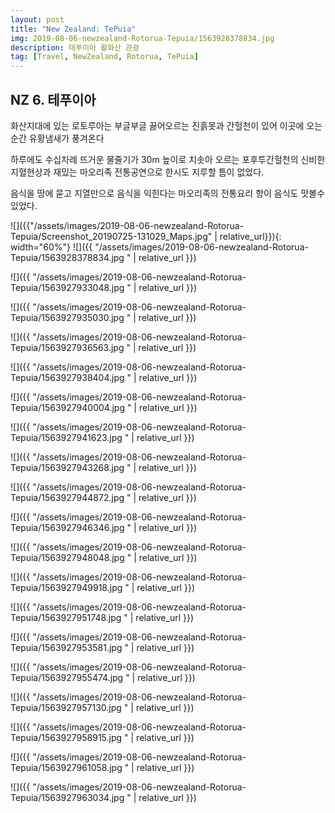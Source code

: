 ```yaml
---
layout: post
title: "New Zealand: TePuia"
img: 2019-08-06-newzealand-Rotorua-Tepuia/1563928378834.jpg
description: 테푸이아 활화산 관광
tag: [Travel, NewZealand, Rotorua, TePuia]
---
```


## NZ 6. 테푸이아

화산지대에 있는 로토루아는 부글부글 끓어오르는 진흙못과 간헐천이 있어 이곳에 오는 순간 유황냄새가 풍겨온다  

하루에도 수십차례 뜨거운 물줄기가 30m 높이로 치솟아 오르는 포후투간헐천의 신비한 지혈현상과 재밌는 마오리족 전통공연으로 한시도 지루할 틈이 없었다.  

음식을 땅에 묻고 지열만으로 음식을 익힌다는 마오리족의 전통요리 항이 음식도 맛볼수 있었다.

![]({{"/assets/images/2019-08-06-newzealand-Rotorua-Tepuia/Screenshot_20190725-131029_Maps.jpg" | relative_url}}){: width="60%"}
![]({{ "/assets/images/2019-08-06-newzealand-Rotorua-Tepuia/1563928378834.jpg
"   | relative_url }})

![]({{ "/assets/images/2019-08-06-newzealand-Rotorua-Tepuia/1563927933048.jpg
"   | relative_url }})

![]({{ "/assets/images/2019-08-06-newzealand-Rotorua-Tepuia/1563927935030.jpg
"   | relative_url }})

![]({{ "/assets/images/2019-08-06-newzealand-Rotorua-Tepuia/1563927936563.jpg
"   | relative_url }})

![]({{ "/assets/images/2019-08-06-newzealand-Rotorua-Tepuia/1563927938404.jpg
"   | relative_url }})

![]({{ "/assets/images/2019-08-06-newzealand-Rotorua-Tepuia/1563927940004.jpg
"   | relative_url }})

![]({{ "/assets/images/2019-08-06-newzealand-Rotorua-Tepuia/1563927941623.jpg
"   | relative_url }})

![]({{ "/assets/images/2019-08-06-newzealand-Rotorua-Tepuia/1563927943268.jpg
"   | relative_url }})

![]({{ "/assets/images/2019-08-06-newzealand-Rotorua-Tepuia/1563927944872.jpg
"   | relative_url }})

![]({{ "/assets/images/2019-08-06-newzealand-Rotorua-Tepuia/1563927946346.jpg
"   | relative_url }})

![]({{ "/assets/images/2019-08-06-newzealand-Rotorua-Tepuia/1563927948048.jpg
"   | relative_url }})

![]({{ "/assets/images/2019-08-06-newzealand-Rotorua-Tepuia/1563927949918.jpg
"   | relative_url }})

![]({{ "/assets/images/2019-08-06-newzealand-Rotorua-Tepuia/1563927951748.jpg
"   | relative_url }})

![]({{ "/assets/images/2019-08-06-newzealand-Rotorua-Tepuia/1563927953581.jpg
"   | relative_url }})

![]({{ "/assets/images/2019-08-06-newzealand-Rotorua-Tepuia/1563927955474.jpg
"   | relative_url }})

![]({{ "/assets/images/2019-08-06-newzealand-Rotorua-Tepuia/1563927957130.jpg
"   | relative_url }})

![]({{ "/assets/images/2019-08-06-newzealand-Rotorua-Tepuia/1563927958915.jpg
"   | relative_url }})

![]({{ "/assets/images/2019-08-06-newzealand-Rotorua-Tepuia/1563927961058.jpg
"   | relative_url }})

![]({{ "/assets/images/2019-08-06-newzealand-Rotorua-Tepuia/1563927963034.jpg
"   | relative_url }})
